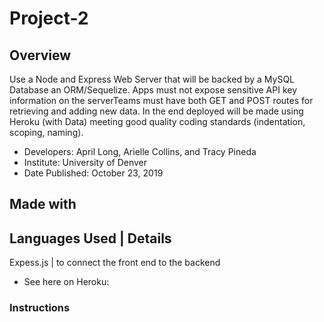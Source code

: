 # Project-2

## Overview
Use a Node and Express Web Server  that will be backed by a MySQL Database an ORM/Sequelize.  Apps must not expose sensitive API key information on the serverTeams must have both GET and POST routes for retrieving and adding new data. In the end deployed will be made using Heroku (with Data) meeting good quality coding standards (indentation, scoping, naming).

* Developers: April Long, Arielle Collins, and Tracy Pineda
* Institute: University of Denver
* Date Published: October 23, 2019

## Made with

Languages Used  | Details
--------------------------
Expess.js       | to connect the front end to the backend



* See here on Heroku:

### Instructions
